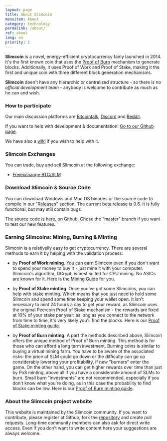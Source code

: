 ```yaml
---
layout: page
title: About Slimcoin
menuitem: About
category: technology
permalink: /about/
ref: about
lang: en
priority: 2
---
```

[//]: # (Slimcoin is a novel and experimental cryptocurrency created in 2014.)

**Slimcoin** is a novel, energy-efficient cryptocurrency fairly launched in 2014.  It's the first known coin that uses the [Proof of Burn](/proof-of-burn-eli5/) mechanism to generate blocks. Additionally, it uses Proof of Work and Proof of Stake, making it the first and unique coin with three different block generation mechanisms.

[//]: # (**Slimcoin** is a novel, energy-efficient cryptocurrency fairly launched in 2014.  It is the first known coin that uses the Proof of Burn https://en.bitcoin.it/wiki/Proof_of_burn mechanism to generate blocks. Additionally, it uses Proof of Work and Proof of Stake, making it the first and unique coin with three different block generation mechanisms.)

**Slimcoin** doen't have any hierarchic or centralized structure - so there is no *official development team* - anybody is welcome to contribute as much as he can and wish.

[//]: # (All we want is to continue the exciting **Proof of Burn** experiment.  In a few words, Proof of Burn is a mechanism where you get the right to find blocks if you burn coins. *Yes, you destroy your money* - and get a **long-term reward** winning the chance to get block rewards.)

[//]: # (Sounds crazy, huh? It is perhaps easier to understand as a process of **virtual mining**. We have prepared an [simple explanation ELI5]/proof-of-burn-eli5/. [And it has very interesting economical properties] https://github.com/slimcoin-project/Slimcoin/wiki/The-magic-of-Proof-of-Burn. It is the only mechanism that allows the users to **regulate the available supply in a decentralized way**.)

[//]: # (Learn more about Slimcoin's advantages /advantages/.)

[//]: # (### We're an open project - you can participate)

### How to participate

Our main discussion platforms are [Bitcointalk](https://bitcointalk.org/index.php?topic=1141676.0), [Discord](https://discord.gg/ffeDjmV) and [Reddit](http://reddit.com/r/slimcoin).

If you want to help with development & documentation: [Go to our Github page](https://github.com/slimcoin-project/).

We have also a [wiki](https://github.com/slimcoin-project/Slimcoin/wiki) if you wish to help with it.

[//]: # (### Inscription service & Decentralized Websites)

[//]: # (Since version 0.5, Slimcoin has a built-in blockchain website publishing service which lets you **publish websites or blogs** in a decentralized way *without hosting nor domains*. Simply publish your content as a torrent and let the Slimcoin blockchain be your version manager!)

[//]: # (All you have to do is to use the *inscription service* provided by the Slimcoin client.)

[//]: # (The publishing feature uses the awesome [Web2Web] https://github.com/elendirx/web2web)

[//]: # (and [WebTorrent] https://webtorrent.io/)

[//]: # (technologies. Your readers only need a modern browser - no additional software! So your voice will be heard also outside the nerd-space.)

[//]: # (*Stay tuned!* This feature is still new and in alpha, and the Web2Web page generator has still to be ported. But you already can experiment with it.)

### Slimcoin Exchanges

You can trade, buy and sell Slimcoin at the following exchange:

* [Freiexchange BTC/SLM](https://freiexchange.com/market/SLM/BTC)

### Download Slimcoin & Source Code

You can download Windows and Mac OS binaries or the source code to compile in our ["Releases"](https://github.com/slimcoin-project/Slimcoin/releases) section. The current beta release is 0.6. It is fully functional, but may still contain bugs.

The source code is [here, on Github](https://github.com/slimcoin-project/Slimcoin). Chose the "master" branch if you want to test our new features.

### Earning Slimcoins: Mining, Burning & Minting

Slimcoin is a relativelly easy to get cryptocurrency. There are several methods to earn it by helping with the validation process:

* by **Proof of Work mining**. You can earn Slimcoin even if you don't want to spend your money to buy it - just mine it with your computer. Slimcoin's algorithm, DCrypt, is best suited for CPU mining. No ASICs are known for it. Here is the [Mining Guide](/mining-guide/) for you.

* by **Proof of Stake minting**. Once you've got some Slimcoins, you can help with stake minting. Which means that you just need to hold some Slimcoin and spend some time keeping your wallet open. It isn't necessary to mint 24 hours a day to get your reward, as Slimcoin uses the original Peercoin Proof of Stake mechanism - the rewards are fixed at 10% of your stake per year: as long as you connect to the network from time to time, it's very likely you'll find the blocks. Here is our [Proof of Stake minting guide](/proof-of-stake-guide/).

* by **Proof of Burn minting**. A part the methods described above, Slimcoin offers the unique method of Proof of Burn minting. This method is for those who can afford a long term investment. Burning coins is similar to buying a virtual mining farm. You have to be aware of the associated risks: the price of SLM could go down or the difficulty can go up considerably lowering your profitability, if new "burners" enter the game. On the other hand, you can get higher rewards over time than just by PoS minting, above all if you have a considerable amount of SLMs to burn. Small burn "investments" are not recommended, especially if you don't know what you're doing, as in this case the probability to find blocks can be low. Here is our [Proof of Burn minting guide](/proof-of-burn-guide/).

### About the Slimcoin project website

This website is maintained by the Slimcoin community. If you want to contribute, please register at Github, fork the [repository](https://github.com/slimcoin-project/slimcoin-project.github.io) and create pull requests. Long-time community members can also ask for direct write access. Even if you don’t want to write content here your suggestions are always welcome.
